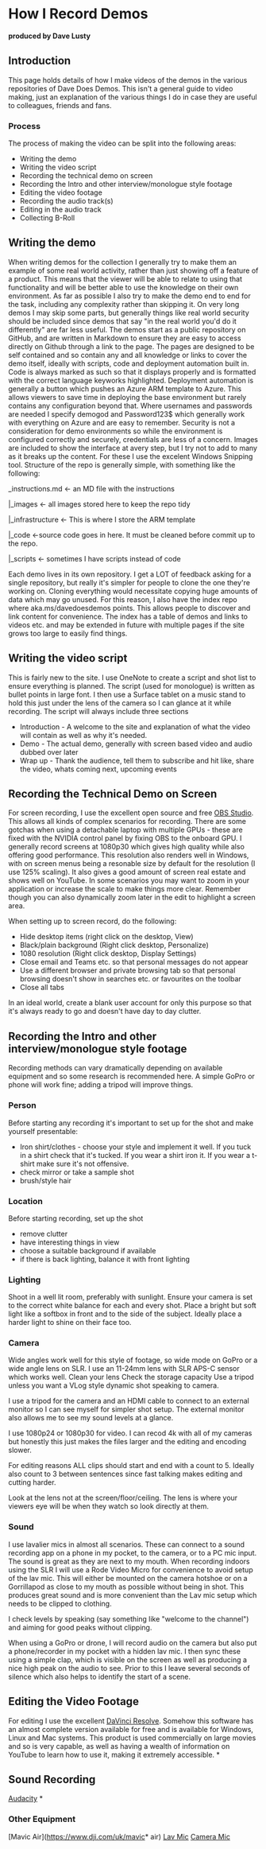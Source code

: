 # How I Record Demos

**produced by Dave Lusty**

## Introduction
This page holds details of how I make videos of the demos in the various repositories of Dave Does Demos. This isn't a general guide to video making, just an explanation of the various things I do in case they are useful to colleagues, friends and fans.

### Process
The process of making the video can be split into the following areas:

* Writing the demo
* Writing the video script
* Recording the technical demo on screen
* Recording the Intro and other interview/monologue style footage
* Editing the video footage
* Recording the audio track(s)
* Editing in the audio track
* Collecting B-Roll

## Writing the demo

When writing demos for the collection I generally try to make them an example of some real world activity, rather than just showing off a feature of a product. This means that the viewer will be able to relate to using that functionality and will be better able to use the knowledge on their own environment. As far as possible I also try to make the demo end to end for the task, including any complexity rather than skipping it. On very long demos I may skip some parts, but generally things like real world security should be included since demos that say "in the real world you'd do it differently" are far less useful.
The demos start as a public repository on GitHub, and are written in Markdown to ensure they are easy to access directly on Github through a link to the page. The pages are designed to be self contained and so contain any and all knowledge or links to cover the demo itself, ideally with scripts, code and deployment automation built in. Code is always marked as such so that it displays properly and is formatted with the correct language keyworks highlighted. Deployment automation is generally a button which pushes an Azure ARM template to Azure. This allows viewers to save time in deploying the base environment but rarely contains any configuration beyond that. Where usernames and passwords are needed I specify demogod and Password123$ which generally work with everything on Azure and are easy to remember. Security is not a consideration for demo environments so while the environment is configured correctly and securely, credentials are less of a concern.
Images are included to show the interface at avery step, but I try not to add to many as it breaks up the content. For these I use the excelent Windows Snipping tool. 
Structure of the repo is generally simple, with something like the following:

_instructions.md <- an MD file with the instructions

|_images <- all images stored here to keep the repo tidy

|_infrastructure <- This is where I store the ARM template

|_code <-source code goes in here. It must be cleaned before commit up to the repo.

|_scripts <- sometimes I have scripts instead of code

Each demo lives in its own repository. I get a LOT of feedback asking for a single repository, but really it's simpler for people to clone the one they're working on. Cloning everything would necessitate copying huge amounts of data which may go unused. For this reason, I also have the index repo where aka.ms/davedoesdemos points. This allows people to discover and link content for convenience. The index has a table of demos and links to videos etc. and may be extended in future with multiple pages if the site grows too large to easily find things.

## Writing the video script

This is fairly new to the site. I use OneNote to create a script and shot list to ensure everything is planned. The script (used for monologue) is written as bullet points in large font. I then use a Surface tablet on a music stand to hold this just under the lens of the camera so I can glance at it while recording.
The script will always include three sections

* Introduction - A welcome to the site and explanation of what the video will contain as well as why it's needed.
* Demo - The actual demo, generally with screen based video and audio dubbed over later
* Wrap up - Thank the audience, tell them to subscribe and hit like, share the video, whats coming next, upcoming events

## Recording the Technical Demo on Screen

For screen recording, I use the excellent open source and free [OBS Studio](https://obsproject.com/). This allows all kinds of complex scenarios for recording. There are some gotchas when using a detachable laptop with multiple GPUs - these are fixed with the NVIDIA control panel by fixing OBS to the onboard GPU. I generally record screens at 1080p30 which gives high quality while also offering good performance. This resolution also renders well in Windows, with on screen menus being a resonable size by default for the resolution (I use 125% scaling). It also gives a good amount of screen real estate and shows well on YouTube. In some scenarios you may want to zoom in your application or increase the scale to make things more clear. Remember though you can also dynamically zoom later in the edit to highlight a screen area.

When setting up to screen record, do the following:
* Hide desktop items (right click on the desktop, View)
* Black/plain background (Right click desktop, Personalize)
* 1080 resolution (Right click desktop, Display Settings)
* Close email and Teams etc. so that personal messages do not appear
* Use a different browser and private browsing tab so that personal browsing doesn't show in searches etc. or favourites on the toolbar
* Close all tabs

In an ideal world, create a blank user account for only this purpose so that it's always ready to go and doesn't have day to day clutter.

## Recording the Intro and other interview/monologue style footage

Recording methods can vary dramatically depending on available equipment and so some research is recommended here. A simple GoPro or phone will work fine; adding a tripod will improve things.

### Person

Before starting any recording it's important to set up for the shot and make yourself presentable:

* Iron shirt/clothes - choose your style and implement it well. If you tuck in a shirt check that it's tucked. If you wear a shirt iron it. If you wear a t-shirt make sure it's not offensive.
* check mirror or take a sample shot
* brush/style hair

### Location

Before starting recording, set up the shot

* remove clutter
* have interesting things in view
* choose a suitable background if available
* if there is back lighting, balance it with front lighting

### Lighting

Shoot in a well lit room, preferably with sunlight. Ensure your camera is set to the correct white balance for each and every shot.
Place a bright but soft light like a softbox in front and to the side of the subject.
Ideally place a harder light to shine on their face too.

### Camera

Wide angles work well for this style of footage, so wide mode on GoPro or a wide angle lens on SLR. I use an 11-24mm lens with SLR APS-C sensor which works well.
Clean your lens
Check the storage capacity
Use a tripod unless you want a VLog style dynamic shot speaking to camera.

I use a tripod for the camera and an HDMI cable to connect to an external monitor so I can see myself for simpler shot setup. The external monitor also allows me to see my sound levels at a glance.

I use 1080p24 or 1080p30 for video. I can recod 4k with all of my cameras but honestly this just makes the files larger and the editing and encoding slower.

For editing reasons ALL clips should start and end with a count to 5. Ideally also count to 3 between sentences since fast talking makes editing and cutting harder.

Look at the lens not at the screen/floor/ceiling. The lens is where your viewers eye will be when they watch so look directly at them.

### Sound

I use lavalier mics in almost all scenarios. These can connect to a sound recording app on a phone in my pocket, to the camera, or to a PC mic input. The sound is great as they are next to my mouth.
When recording indoors using the SLR I will use a Rode Video Micro for convenience to avoid setup of the lav mic. This will either be mounted on the camera hotshoe or on a Gorrillapod as close to my mouth as possible without being in shot. This produces great sound and is more convenient than the Lav mic setup which needs to be clipped to clothing.

I check levels by speaking (say something like "welcome to the channel") and aiming for good peaks without clipping.

When using a GoPro or drone, I will record audio on the camera but also put a phone/recorder in my pocket with a hidden lav mic. I then sync these using a simple clap, which is visible on the screen as well as producing a nice high peak on the audio to see. Prior to this I leave several seconds of silence which also helps to identify the start of a scene.

## Editing the Video Footage

For editing I use the excellent [DaVinci Resolve](https://www.blackmagicdesign.com/uk/products/davinciresolve/). Somehow this software has an almost complete version available for free and is available for Windows, Linux and Mac systems. This product is used commercially on large movies and so is very capable, as well as having a wealth of information on YouTube to learn how to use it, making it extremely accessible.
* 

## Sound Recording
[Audacity](audacityteam.org/)
* 

### Other Equipment
[Mavic Air](https://www.dji.com/uk/mavic* air)
[Lav Mic]()
[Camera Mic]()


